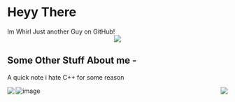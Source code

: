 <h1>Heyy There</h1>
	<body>Im Whirl Just another Guy on GitHub!</body>
<div align = "center"> <img src = "https://discord.c99.nl/widget/theme-2/727894519227613234.png"> </div>
<h2>Some Other Stuff About me -</h2>
<p>A quick note i hate C++ for some reason</p>

<img align="right" src="https://github-readme-stats.vercel.app/api/top-langs/?username=Whirl21&theme=tokyonight" />
<img align="left" src="https://github-readme-stats.vercel.app/api?username=Whirl21&theme=tokyonight">


![image](https://user-images.githubusercontent.com/71062861/117537558-734f8c80-b01f-11eb-9767-a8035b6560ae.png)





